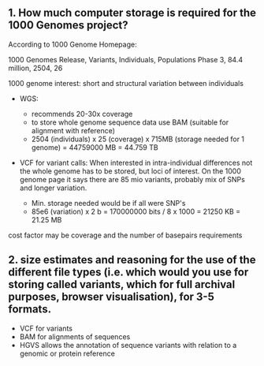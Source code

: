 ## 1. How much computer storage is required for the 1000 Genomes project?
According to 1000 Genome Homepage:

1000 Genomes Release,	Variants,	Individuals,	Populations
Phase 3, 84.4 million,	2504,	26

1000 genome interest: short and structural variation between individuals
* WGS:
  * recommends 20-30x coverage
  * to store whole genome sequence data use BAM (suitable for alignment with reference)
  * 2504 (individuals) x 25 (coverage) x 715MB (storage needed for 1 genome) =  44759000 MB = 44.759 TB

* VCF for variant calls: When interested in intra-individual differences not the whole genome has to be stored, but loci of interest. On the 1000 genome page it says there are 85 mio variants, probably mix of SNPs and longer variation.
  * Min. storage needed would be if all were SNP's 
  * 85e6 (variation) x 2 b = 170000000 bits / 8 x 1000 = 21250 KB = 21.25 MB

cost factor may be coverage and the number of basepairs requirements

## 2. size estimates and reasoning for the use of the different file types (i.e. which would you use for storing called variants, which for full archival purposes, browser visualisation), for 3-5 formats.

* VCF for variants
* BAM for alignments of sequences
* HGVS allows the annotation of sequence variants with relation to a genomic or protein reference
